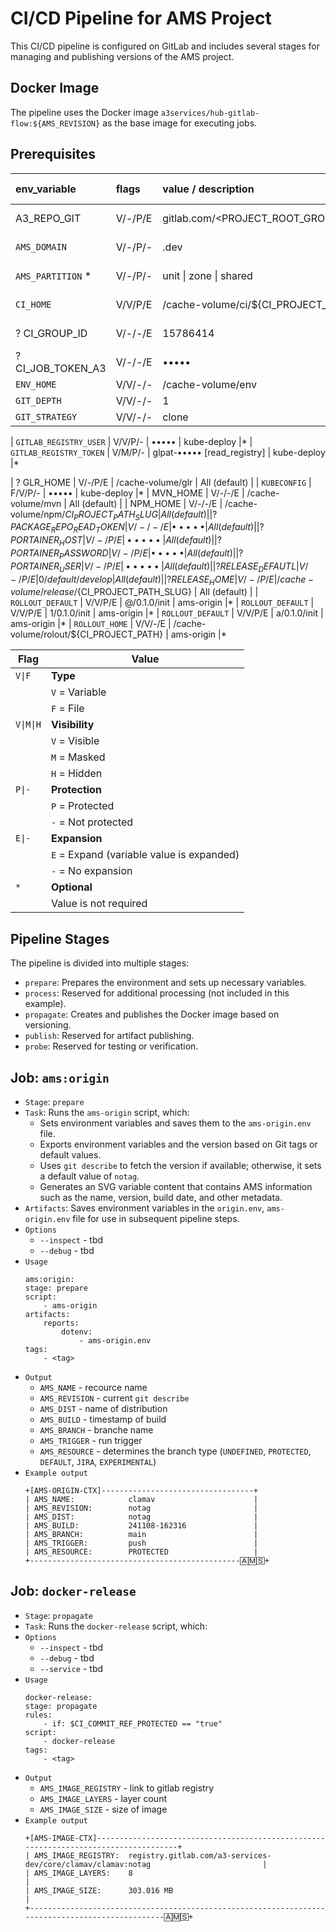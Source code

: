 # CI/CD Pipeline for AMS Project

This CI/CD pipeline is configured on GitLab and includes several stages for managing and publishing versions of the AMS project.

## Docker Image

The pipeline uses the Docker image `a3services/hub-gitlab-flow:${AMS_REVISION}` as the base image for executing jobs.

## Prerequisites

| env_variable               | flags   | value / description                            | usage in job  |
|:---------------------------|:--------|:-----------------------------------------------|:--------------|
| A3_REPO_GIT                | V/-/P/E | gitlab.com/<PROJECT_ROOT_GROUP>/support/a3.git | ----------    |
| `AMS_DOMAIN`                 | V/-/P/- | <DOMAIN>.dev                                   | All (default) |*
| `AMS_PARTITION` *            | V/-/P/- | unit \| zone \| shared                      | All (default) |*
| `CI_HOME`                    | V/V/P/E | /cache-volume/ci/${CI_PROJECT_PATH}            | ams-origin    |*
| ? CI_GROUP_ID              | V/-/-/E | 15786414                                       | All (default) |
| ? CI_JOB_TOKEN_A3          | V/-/-/E | •••••                                          | All (default) |
| `ENV_HOME`                   | V/V/-/- | /cache-volume/env                              | All           |*
| `GIT_DEPTH`                  | V/V/-/- | 1                                              | All           |*
| `GIT_STRATEGY`               | V/V/-/- | clone                                          | All           |*

| `GITLAB_REGISTRY_USER`       | V/V/P/- | •••••                                          | kube-deploy   |*
| `GITLAB_REGISTRY_TOKEN`      | V/M/P/- | glpat-••••• [read_registry]                    | kube-deploy   |*

| ? GLR_HOME                 | V/-/P/E | /cache-volume/glr                              | All (default) |
| `KUBECONFIG`                 | F/V/P/- | •••••                                          | kube-deploy   |*
| MVN_HOME                   | V/-/-/E | /cache-volume/mvn                              | All (default) |
| NPM_HOME                   | V/-/-/E | /cache-volume/npm/${CI_PROJECT_PATH_SLUG}      | All (default) |
| ? PACKAGE_REPO_READ_TOKEN  | V/-/-/E | •••••                                          | All (default) |
| ? PORTAINER_HOST           | V/-/P/E | •••••                                          | All (default) |
| ? PORTAINER_PASSWORD       | V/-/P/E | •••••                                          | All (default) |
| ? PORTAINER_USER           | V/-/P/E | •••••                                          | All (default) |
| ? RELEASE_DEFAUTL          | V/-/P/E | 0/default/develop                              | All (default) |
| ? RELEASE_HOME             | V/-/P/E | /cache-volume/release/${CI_PROJECT_PATH_SLUG}  | All (default) |
| `ROLLOUT_DEFAULT`            | V/V/P/E | @/0.1.0/init                                   | ams-origin    |*
| `ROLLOUT_DEFAULT`            | V/V/P/E | 1/0.1.0/init                                   | ams-origin    |*
| `ROLLOUT_DEFAULT`            | V/V/P/E | a/0.1.0/init                                   | ams-origin    |*
| `ROLLOUT_HOME`               | V/V/-/E | /cache-volume/rolout/${CI_PROJECT_PATH}        | ams-origin    |*


| Flag        | Value                      |
|-------------|----------------------------|
| `V\|F`      | **Type**                   |
|             | `V` = Variable             |
|             | `F` = File                 |
| `V\|M\|H`   | **Visibility**             |
|             | `V` = Visible              |
|             | `M` = Masked               |
|             | `H` = Hidden               |
| `P\|-`      | **Protection**             |
|             | `P` = Protected            |
|             | `-` = Not protected        |
| `E\|-`      | **Expansion**              |
|             | `E` = Expand (variable value is expanded) |
|             | `-` = No expansion         |
| `*`         | **Optional**               |
|             | Value is not required      |
             

## Pipeline Stages
The pipeline is divided into multiple stages:

- `prepare`: Prepares the environment and sets up necessary variables.
- `process`: Reserved for additional processing (not included in this example).
- `propagate`: Creates and publishes the Docker image based on versioning.
- `publish`: Reserved for artifact publishing.
- `probe`: Reserved for testing or verification.

## Job: `ams:origin`

- `Stage`: `prepare`
- `Task`: Runs the `ams-origin` script, which:
    - Sets environment variables and saves them to the `ams-origin.env` file.
    - Exports environment variables and the version based on Git tags or default values.
    - Uses `git describe` to fetch the version if available; otherwise, it sets a default value of `notag`.
    - Generates an SVG variable content that contains AMS information such as the name, version, build date, and other metadata.
- `Artifacts`: Saves environment variables in the `origin.env`, `ams-origin.env` file for use in subsequent pipeline steps.
- `Options`
    - `--inspect` - tbd
    - `--debug` - tbd
- `Usage`
    ```
    ams:origin:
    stage: prepare
    script:
        - ams-origin
    artifacts:
        reports:
            dotenv:
                - ams-origin.env
    tags:
        - <tag>
    ```
- `Output`
    - `AMS_NAME` - recource name
    - `AMS_REVISION` - current `git describe`
    - `AMS_DIST` - name of distribution
    - `AMS_BUILD` - timestamp of build
    - `AMS_BRANCH` - branche name
    - `AMS_TRIGGER` - run trigger
    - `AMS_RESOURCE` - determines the branch type (`UNDEFINED`, `PROTECTED`, `DEFAULT`, `JIRA`, `EXPERIMENTAL`)
- `Example output`
    ```
    +[AMS-ORIGIN-CTX]----------------------------------+
    | AMS_NAME:            clamav                      |
    | AMS_REVISION:        notag                       |
    | AMS_DIST:            notag                       |
    | AMS_BUILD:           241108-162316               |
    | AMS_BRANCH:          main                        |
    | AMS_TRIGGER:         push                        |
    | AMS_RESOURCE:        PROTECTED                   |
    +-----------------------------------------------🄰🄼🅂+
    ```

## Job: `docker-release`

- `Stage`: `propagate`
- `Task`: Runs the `docker-release` script, which:
- `Options`
    - `--inspect` - tbd
    - `--debug` - tbd
    - `--service` - tbd
- `Usage`
    ```
    docker-release:
    stage: propagate
    rules:
        - if: $CI_COMMIT_REF_PROTECTED == "true"
    script:
        - docker-release
    tags:
        - <tag>
    ```
- `Output`
    - `AMS_IMAGE_REGISTRY` - link to gitlab registry
    - `AMS_IMAGE_LAYERS` - layer count
    - `AMS_IMAGE_SIZE` - size of image
- `Example output`
    ```
    +[AMS-IMAGE-CTX]-------------------------------------------------------------------------------------+
    | AMS_IMAGE_REGISTRY:  registry.gitlab.com/a3-services-dev/core/clamav/clamav:notag                         |
    | AMS_IMAGE_LAYERS:    8                                                                             |
    | AMS_IMAGE_SIZE:      303.016 MB                                                                    |
    +-------------------------------------------------------------------------------------------------🄰🄼🅂+
    ```
